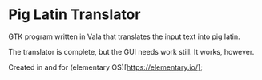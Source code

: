 # Pig Latin Translator

GTK program written in Vala that translates the input text into pig latin.

The translator is complete, but the GUI needs work still. It works, however.

Created in and for (elementary OS)[https://elementary.io/];
